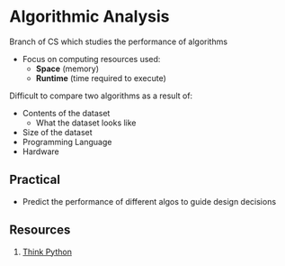 # Algorithmic Analysis
Branch of CS which studies the performance of algorithms
- Focus on computing resources used:
    + **Space** (memory)
    + **Runtime** (time required to execute)

Difficult to compare two algorithms as a result of:
- Contents of the dataset
    + What the dataset looks like
- Size of the dataset
- Programming Language
- Hardware

## Practical
- Predict the performance of different algos to guide design decisions

## Resources
1. [Think Python](http://greenteapress.com/thinkpython/html/thinkpython022.html)

